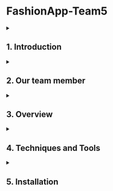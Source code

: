# FashionApp-Team5

<details>
  <summary><h2>1. Introduction</h2></summary>
  
  Fashion Applications is a project being implemented by Team 5 of the University of Information Technology Class 16. This application was built to connect a fashion store with customers who buy clothes and accessories online.
  
</details>

<details>
  <summary><h2>2. Our team member</h2></summary>
  
  | No. | MSSV | Full Name | Position |
|-------|-------|-------|-------|
| 1 | 21521008 | Mai Đình Khôi | BE Leader |
| 2 | 21522059 | Lê Thị Thu Hiền | BE |
| 3 | 21521571 | Trương Nguyễn Phước Trí | FE Leader |
| 4 | 21521456 | Hồ Thị Thanh Thảo | FE + Design UI + Data |
  
</details>
<details>
  <summary><h2>3. Overview</h2></summary>

#### a. **Real-world problem**
In reality, all customers of a single brand cannot shop at store. Perhaps they are too busy, or due to the distance, even that brand does not have an official store.

#### b. **Purpose**
* Solve reality problems.
* Help brand access to more customers.
* Help busy customers save time buying fashion items.
* Assist in managing transactions between the store and customers accurately and in detail.
</details>
<details>
 <summary><h2>4. Techniques and Tools</h2></summary>
  
#### a. **Design UI**
* Figma
#### b. **Design Database**
* Lucidchart
#### c. **Front-End**  
* React Native
* Redux
#### d. **Back-End**
* NodeJS
* MongoDB
* Cloudinary
#### e. **CI/CD**
* Azure DevOps
* Microsoft Excel
</details>
<details>
 <summary><h2>5. Installation</h2></summary>

1. Clone repository:

```
git clone https://github.com/LeDuy0806/EzQuiz-mobile.git
```

2. Move to FashionShop or FashionShopAdmin:

```
cd FashionShop
//or
cd FashionShopAdmin
```

3. Install package:

```
npm install
```
4. Change API in constants/api.js by your IP (API will be in this URL of FashionShop Backend https://github.com/KhoiMaiDinh/Fashion_backend)

## Directory structure

-   **src**: Thư mục chứa mã nguồn chính của ứng dụng.
    -   **assets**: Chứa các tài nguyên như hình ảnh, biểu tượng, vv.
    -   **components**: Chứa các thành phần React Native có thể sử dụng lại trong ứng dụng.
    -   **constants**: Chứa các thành phần dùng chung trong hệ thống.
    -   **layouts**: Chứa các layout tạo sẵn.
    -   **navigation**: Cấu hình định tuyến và điều hướng trong ứng dụng.
    -   **slices**: Chứa các tệp tin liên quan đến Redux và quản lý trạng thái ứng dụng.
    -   **styles**: Chứa các tệp tin liên quan đến giao diện.
    -   **screens**: Chứa các màn hình chính của ứng dụng.
    -   **services**: Chứa các dịch vụ cho ứng dụng, chẳng hạn như API.
    -   **utils**: Các tiện ích và hàm hỗ trợ cho ứng dụng.
-   **App.js**: Tệp tin gốc của ứng dụng.

## Sử dụng

1. Khởi động dự án bằng ứng dụng Expo go trên điện thoại (làm 1 trong 2 bước 1 và 2):

```
npm start
```

sau đó quét Qr để chạy. 2. Khởi động ứng dụng trên iOS Simulator hoặc an Android Virtual Device:

```
npm run android
```

hoặc

```
npm run ios
```

3. Để có thể đăng nhập vào ứng dụng cần sử dụng Backend tại: https://github.com/LeDuy0806/EzQuizz_server


 
  
</details>
